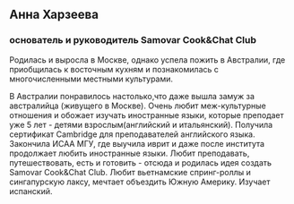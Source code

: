 Анна Харзеева
-------------

### основатель и руководитель Samovar Cook&Chat Club

Родилась и выросла в Москве, однако успела пожить в Австралии, где приобщилась к восточным кухням и познакомилась с многочисленными местными культурами.

В Австралии понравилось настолько,что даже вышла замуж за австралийца (живущего в Москве). Очень любит меж-культурные отношения и обожает изучать иностранные языки, которые преподает уже 5 лет - детями взрослым(английский и итальянский). Получила сертификат Cambridge для преподавателей английского языка. Закончила ИСАА МГУ, где выучила иврит и даже после института продолжает любить иностранные языки. Любит преподавать, путешествовать, есть и готовить - отсюда и родилась идея создать Samovar Cook&Chat Club. Любит вьетнамские спринг-роллы и сингапурскую лаксу, мечтает объездить Южную Америку. Изучает испанский.
